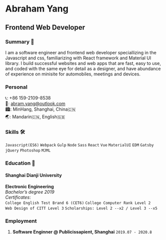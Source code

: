 # **Abraham Yang**

## **Frontend Web Developer**

### **Summary** 🤵

I am a software engineer and frontend web developer speciallizing in the Javascript and css, familiarizing with React framework and Material UI library. I build successful websites and web apps that are fast, easy to use, and coded with the same eye for detail as a designer, and have abundance of experience on minisite for automobiles, meetings and devices.

### **Personal**

📞: +86 159-2109-8538  
📧: abram.yang@outlook.com  
🏙: MinHang, Shanghai, China🇨🇳  
🌏: Mandarin🇨🇳, English🇬🇧

### **Skills** 🛠

`Javascript(ES6)` `Webpack` `Gulp` `Node` `Sass` `React` `Vue` `MaterialUI` `EDM` `Gatsby` `jQuery` `Photoshop` `MJML`

### **Education** 📖

#### **Shanghai Dianji University**

**Electronic Engineering**  
_Bachelor’s degree 2019_  
_Certificates_:  
`College English Test Brand 6 (CET6)`
`College Computer Rank Level 2`  
`Web Design of CITT Level 3`
`Scholarships: Level 2 --x2 / Level 3 --x5`

### **Employment**

1. **Software Enginner @ Publicissapient, Shanghai**
`2019.07 - 2020.8`
